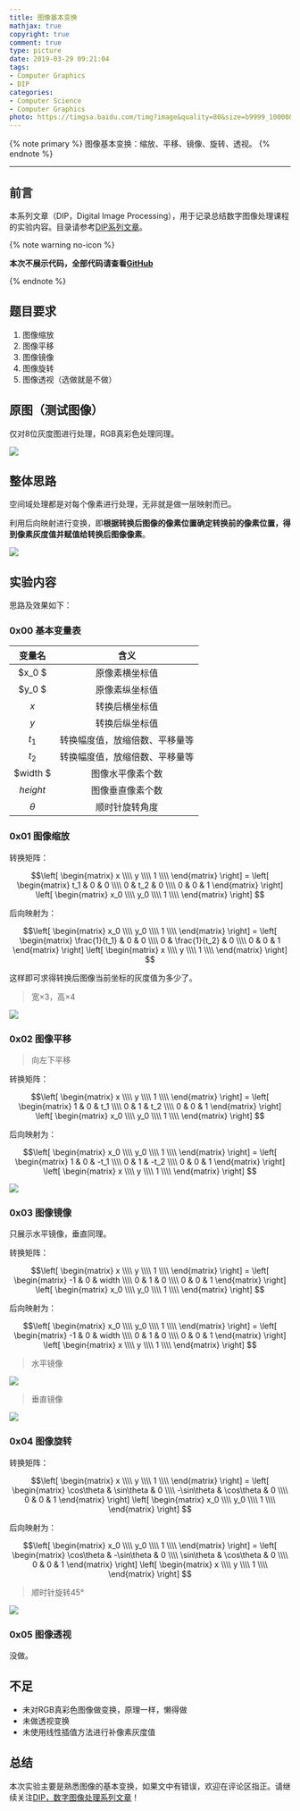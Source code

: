 ```yaml
---
title: 图像基本变换
mathjax: true
copyright: true
comment: true
type: picture
date: 2019-03-29 09:21:04
tags:
- Computer Graphics
- DIP
categories:
- Computer Science
- Computer Graphics
photo: https://timgsa.baidu.com/timg?image&quality=80&size=b9999_10000&sec=1553833009491&di=b0d624f0998f0da40ea054a8605da3e7&imgtype=0&src=http%3A%2F%2Fup.92sucai.com%2Fimage%2F20181228%2F1545976666372029.jpg
---
```


{% note primary %}
图像基本变换：缩放、平移、镜像、旋转、透视。
{% endnote %}

<!-- more -->

---


## 前言

本系列文章（DIP，Digital Image Processing），用于记录总结数字图像处理课程的实验内容。目录请参考[DIP系列文章](/tags/DIP/)。

{% note warning no-icon %}

**本次不展示代码，全部代码请查看[GitHub](https://github.com/ScarboroughCoral/DIPModule)**

{% endnote %}

## 题目要求

1. 图像缩放
2. 图像平移
3. 图像镜像
4. 图像旋转
5. 图像透视（选做就是不做）


## 原图（测试图像）

仅对8位灰度图进行处理，RGB真彩色处理同理。

![](dip-transformation/3-3.png)

## 整体思路

空间域处理都是对每个像素进行处理，无非就是做一层映射而已。

利用后向映射进行变换，即**根据转换后图像的像素位置确定转换前的像素位置，得到像素灰度值并赋值给转换后图像像素**。

![](dip-transformation/back.png)


## 实验内容



思路及效果如下：

### 0x00 基本变量表

|  变量名  |              含义              |
| :------: | :----------------------------: |
|  $x_0 $  |         原像素横坐标值         |
|  $y_0 $  |         原像素纵坐标值         |
|   $x$    |         转换后横坐标值         |
|   $y$    |         转换后纵坐标值         |
|  $t_1$   | 转换幅度值，放缩倍数、平移量等 |
|  $t_2$   | 转换幅度值，放缩倍数、平移量等 |
| $width $ |        图像水平像素个数        |
| $height$ |        图像垂直像素个数        |
| $\theta$ |         顺时针旋转角度         |



### 0x01 图像缩放



转换矩阵：

$$\left[
\begin{matrix}
x \\\\
y \\\\
1 \\\\
\end{matrix}
\right] =
\left[
\begin{matrix}
t_1 & 0 & 0 \\\\
0 & t_2 & 0 \\\\
0 & 0 & 1
\end{matrix}
\right]
\left[
\begin{matrix}
x_0 \\\\
y_0 \\\\
1 \\\\
\end{matrix}
\right] $$


后向映射为：


$$\left[
\begin{matrix}
x_0 \\\\
y_0 \\\\
1 \\\\
\end{matrix}
\right] =
\left[
\begin{matrix}
\frac{1}{t_1} & 0 & 0 \\\\
0 & \frac{1}{t_2} & 0 \\\\
0 & 0 & 1
\end{matrix}
\right]
\left[
\begin{matrix}
x \\\\
y \\\\
1 \\\\
\end{matrix}
\right] $$

这样即可求得转换后图像当前坐标的灰度值为多少了。

> 宽×3，高×4

![](dip-transformation/scale.png)

### 0x02 图像平移
> 向左下平移


转换矩阵：


$$\left[
\begin{matrix}
x \\\\
y \\\\
1 \\\\
\end{matrix}
\right] =
\left[
\begin{matrix}
1 & 0 & t_1 \\\\
0 & 1 & t_2 \\\\
0 & 0 & 1
\end{matrix}
\right]
\left[
\begin{matrix}
x_0 \\\\
y_0 \\\\
1 \\\\
\end{matrix}
\right] $$


后向映射为：


$$\left[
\begin{matrix}
x_0 \\\\
y_0 \\\\
1 \\\\
\end{matrix}
\right] =
\left[
\begin{matrix}
1 & 0 & -t_1 \\\\
0 & 1 & -t_2 \\\\
0 & 0 & 1
\end{matrix}
\right]
\left[
\begin{matrix}
x \\\\
y \\\\
1 \\\\
\end{matrix}
\right] $$

![](dip-transformation/shift.png)

### 0x03 图像镜像

只展示水平镜像，垂直同理。

转换矩阵：

$$\left[
\begin{matrix}
x \\\\
y \\\\
1 \\\\
\end{matrix}
\right] =
\left[
\begin{matrix}
-1 & 0 & width \\\\
0 & 1 & 0 \\\\
0 & 0 & 1
\end{matrix}
\right]
\left[
\begin{matrix}
x_0 \\\\
y_0 \\\\
1 \\\\
\end{matrix}
\right] $$


后向映射为：




$$\left[
\begin{matrix}
x_0 \\\\
y_0 \\\\
1 \\\\
\end{matrix}
\right] =
\left[
\begin{matrix}
-1 & 0 & width \\\\
0 & 1 & 0 \\\\
0 & 0 & 1
\end{matrix}
\right]
\left[
\begin{matrix}
x \\\\
y \\\\
1 \\\\
\end{matrix}
\right] $$



> 水平镜像

![](dip-transformation/x-mirror.png)

> 垂直镜像

![](dip-transformation/y-mirror.png)

### 0x04 图像旋转

转换矩阵：


$$\left[
\begin{matrix}
x \\\\
y \\\\
1 \\\\
\end{matrix}
\right] =
\left[
\begin{matrix}
\cos\theta & \sin\theta & 0 \\\\
-\sin\theta & \cos\theta & 0 \\\\
0 & 0 & 1
\end{matrix}
\right]
\left[
\begin{matrix}
x_0 \\\\
y_0 \\\\
1 \\\\
\end{matrix}
\right] $$


后向映射为：


$$\left[
\begin{matrix}
x_0 \\\\
y_0 \\\\
1 \\\\
\end{matrix}
\right] =
\left[
\begin{matrix}
\cos\theta & -\sin\theta & 0 \\\\
\sin\theta & \cos\theta & 0 \\\\
0 & 0 & 1
\end{matrix}
\right]
\left[
\begin{matrix}
x \\\\
y \\\\
1 \\\\
\end{matrix}
\right] $$


> 顺时针旋转45°

![](dip-transformation/rotate.png)
### 0x05 图像透视

没做。

## 不足

- 未对RGB真彩色图像做变换，原理一样，懒得做
- 未做透视变换
- 未使用线性插值方法进行补像素灰度值


## 总结

本次实验主要是熟悉图像的基本变换，如果文中有错误，欢迎在评论区指正。请继续关注[DIP，数字图像处理系列文章](/tags/DIP/)！